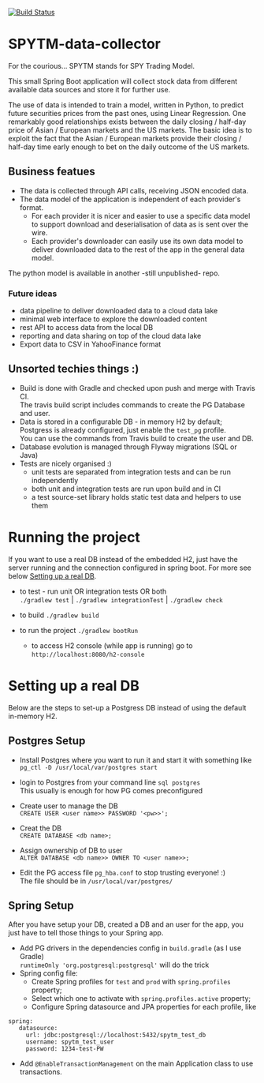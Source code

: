 [![Build Status](https://travis-ci.com/RobMcZag/SPYTM-data-collector.svg?branch=master)](https://travis-ci.com/RobMcZag/SPYTM-data-collector)

# SPYTM-data-collector

For the courious... SPYTM stands for SPY Trading Model.

This small Spring Boot application will collect stock data from different available 
data sources and store it for further use.

The use of data is intended to train a model, written in Python, to predict future
securities prices from the past ones, using Linear Regression.
One remarkably good relationships exists between the daily closing / half-day price 
of Asian / European markets and the US markets. 
The basic idea is to exploit the fact that the Asian / European markets provide their
closing / half-day time early enough to bet on the daily outcome of the US markets.     

## Business featues
* The data is collected through API calls, receiving JSON encoded data.
* The data model of the application is independent of each provider's format.
  * For each provider it is nicer and easier to use a specific data model 
  to support download and deserialisation of data as is sent over the wire.
  * Each provider's downloader can easily use its own data model 
  to deliver downloaded data to the rest of the app in the general data model.

The python model is available in another -still unpublished- repo.

### Future ideas
* data pipeline to deliver downloaded data to a cloud data lake
* minimal web interface to explore the downloaded content 
* rest API to access data from the local DB
* reporting and data sharing on top of the cloud data lake
* Export data to CSV in YahooFinance format
 

## Unsorted techies things :)
* Build is done with Gradle and checked upon push and merge with Travis CI.  
The travis build script includes commands to create the PG Database and user.  
* Data is stored in a configurable DB - in memory H2 by default;  
Postgress is already configured, just enable the `test_pg` profile.  
You can use the commands from Travis build to create the user and DB.
* Database evolution is managed through Flyway migrations (SQL or Java)
* Tests are nicely organised :)
  * unit tests are separated from integration tests and can be run independently  
  * both unit and integration tests are run upon build and in CI
  * a test source-set library holds static test data and helpers to use them  


# Running the project
If you want to use a real DB instead of the embedded H2, 
just have the server running and the connection configured in spring boot.
For more see below [Setting up a real DB](#DBsetup).

* to test  - run unit OR integration tests OR both  
`./gradlew test` | `./gradlew integrationTest` | `./gradlew check`   

* to build `./gradlew build`
* to run the project `./gradlew bootRun`
  * to access H2 console (while app is running) go to 
  `http://localhost:8080/h2-console`


# <A id="DBsetup"></A> Setting up a real DB 
Below are the steps to set-up a Postgress DB instead of using the default in-memory H2.

## Postgres Setup
* Install Postgres where you want to run it and start it with something like  
`pg_ctl -D /usr/local/var/postgres start`

* login to Postgres from your command line `sql postgres`  
This usually is enough for how PG comes preconfigured
  
* Create user to manage the DB  
`CREATE USER <user name>> PASSWORD '<pw>>';`

* Creat the DB  
`CREATE DATABASE <db name>;`

* Assign ownership of DB to user  
`ALTER DATABASE <db name>> OWNER TO <user name>>;`

* Edit the PG access file `pg_hba.conf` to stop trusting everyone! :)  
The file should be in `/usr/local/var/postgres/`

## Spring Setup
After you have setup your DB, created a DB and an user for the app, 
you just have to tell those things to your Spring app.
  
* Add PG drivers in the dependencies config in `build.gradle` (as I use Gradle)  
`runtimeOnly 'org.postgresql:postgresql'` will do the trick
* Spring config file:
    * Create Spring profiles for `test` and `prod` with `spring.profiles` property;
    * Select which one to activate with `spring.profiles.active` property;
    * Configure Spring datasource and JPA properties for each profile, like
```
spring:
   datasource:
     url: jdbc:postgresql://localhost:5432/spytm_test_db
     username: spytm_test_user
     password: 1234-test-PW
```
* Add `@EnableTransactionManagement` on the main Application class to use transactions.
